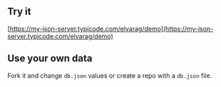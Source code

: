 ## Try it

[https://my-json-server.typicode.com/elvarag/demo](https://my-json-server.typicode.com/elvarag/demo)

## Use your own data

Fork it and change `db.json` values or create a repo with a `db.json` file.
